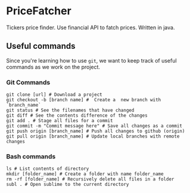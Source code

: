 # PriceFatcher
Tickers price finder. Use financial API to fatch prices. Written in java.


## Useful commands

Since you're learning how to use `git`, we want to keep track of useful commands as we work on the project. 



### Git Commands 
```
git clone [url] # Download a project 
git checkout -b [branch name] #  Create a  new branch with `branch_name` 
git status # See the filenames that have changed 
git diff # See the contents difference of the changes 
git add . # Stage all files for a commit 
git commit -m "Commit message here" # Save all changes as a commit 
git push origin [branch_name] # Push all changes to github (origin) 
git pull origin [branch_name] # Update local branches with remote changes 
```

### Bash commands 
```
ls # List contents of directory 
mkdir [folder_name] # Create a folder with name folder_name 
rm -rf [folder_name] # Recursively delete all files in a folder 
subl . # Open sublime to the current directory 
```